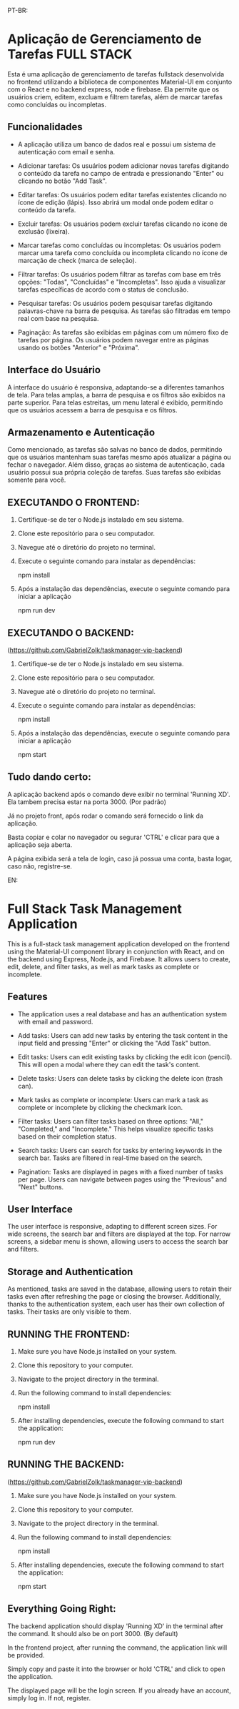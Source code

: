 PT-BR:

# Aplicação de Gerenciamento de Tarefas FULL STACK

Esta é uma aplicação de gerenciamento de tarefas fullstack desenvolvida no frontend utilizando a biblioteca de componentes Material-UI em conjunto com o React e no backend express, node e firebase. Ela permite que os usuários criem, editem, excluam e filtrem tarefas, além de marcar tarefas como concluídas ou incompletas.

## Funcionalidades

- A aplicação utiliza um banco de dados real e possui um sistema de autenticação com email e senha.

- Adicionar tarefas: Os usuários podem adicionar novas tarefas digitando o conteúdo da tarefa no campo de entrada e pressionando "Enter" ou clicando no botão "Add Task".

- Editar tarefas: Os usuários podem editar tarefas existentes clicando no ícone de edição (lápis). Isso abrirá um modal onde podem editar o conteúdo da tarefa.

- Excluir tarefas: Os usuários podem excluir tarefas clicando no ícone de exclusão (lixeira).

- Marcar tarefas como concluídas ou incompletas: Os usuários podem marcar uma tarefa como concluída ou incompleta clicando no ícone de marcação de check (marca de seleção).

- Filtrar tarefas: Os usuários podem filtrar as tarefas com base em três opções: "Todas", "Concluídas" e "Incompletas". Isso ajuda a visualizar tarefas específicas de acordo com o status de conclusão.

- Pesquisar tarefas: Os usuários podem pesquisar tarefas digitando palavras-chave na barra de pesquisa. As tarefas são filtradas em tempo real com base na pesquisa.

- Paginação: As tarefas são exibidas em páginas com um número fixo de tarefas por página. Os usuários podem navegar entre as páginas usando os botões "Anterior" e "Próxima".

## Interface do Usuário

A interface do usuário é responsiva, adaptando-se a diferentes tamanhos de tela. Para telas amplas, a barra de pesquisa e os filtros são exibidos na parte superior. Para telas estreitas, um menu lateral é exibido, permitindo que os usuários acessem a barra de pesquisa e os filtros.

## Armazenamento e Autenticação

Como mencionado, as tarefas são salvas no banco de dados, permitindo que os usuários mantenham suas tarefas mesmo após atualizar a página ou fechar o navegador. Além disso, graças ao sistema de autenticação, cada usuário possui sua própria coleção de tarefas. Suas tarefas são exibidas somente para você.

## EXECUTANDO O FRONTEND:

1. Certifique-se de ter o Node.js instalado em seu sistema.

2. Clone este repositório para o seu computador.

3. Navegue até o diretório do projeto no terminal.

4. Execute o seguinte comando para instalar as dependências:
   
   npm install

5. Após a instalação das dependências, execute o seguinte comando para iniciar a aplicação

   npm run dev

## EXECUTANDO O BACKEND:

(https://github.com/GabrielZolk/taskmanager-vip-backend)

1. Certifique-se de ter o Node.js instalado em seu sistema.

2. Clone este repositório para o seu computador.

3. Navegue até o diretório do projeto no terminal.

4. Execute o seguinte comando para instalar as dependências:
   
   npm install

5. Após a instalação das dependências, execute o seguinte comando para iniciar a aplicação

   npm start

## Tudo dando certo:

A aplicação backend após o comando deve exibir no terminal 'Running XD'.
Ela tambem precisa estar na porta 3000. (Por padrão)

Já no projeto front, após rodar o comando será fornecido o link da aplicação.

Basta copiar e colar no navegador ou segurar 'CTRL' e clicar para que a aplicação seja aberta.

A página exibida será a tela de login, caso já possua uma conta, basta logar, caso não, registre-se.




EN:

# Full Stack Task Management Application

This is a full-stack task management application developed on the frontend using the Material-UI component library in conjunction with React, and on the backend using Express, Node.js, and Firebase. It allows users to create, edit, delete, and filter tasks, as well as mark tasks as complete or incomplete.

## Features

- The application uses a real database and has an authentication system with email and password.

- Add tasks: Users can add new tasks by entering the task content in the input field and pressing "Enter" or clicking the "Add Task" button.

- Edit tasks: Users can edit existing tasks by clicking the edit icon (pencil). This will open a modal where they can edit the task's content.

- Delete tasks: Users can delete tasks by clicking the delete icon (trash can).

- Mark tasks as complete or incomplete: Users can mark a task as complete or incomplete by clicking the checkmark icon.

- Filter tasks: Users can filter tasks based on three options: "All," "Completed," and "Incomplete." This helps visualize specific tasks based on their completion status.

- Search tasks: Users can search for tasks by entering keywords in the search bar. Tasks are filtered in real-time based on the search.

- Pagination: Tasks are displayed in pages with a fixed number of tasks per page. Users can navigate between pages using the "Previous" and "Next" buttons.

## User Interface

The user interface is responsive, adapting to different screen sizes. For wide screens, the search bar and filters are displayed at the top. For narrow screens, a sidebar menu is shown, allowing users to access the search bar and filters.

## Storage and Authentication

As mentioned, tasks are saved in the database, allowing users to retain their tasks even after refreshing the page or closing the browser. Additionally, thanks to the authentication system, each user has their own collection of tasks. Their tasks are only visible to them.

## RUNNING THE FRONTEND:

1. Make sure you have Node.js installed on your system.

2. Clone this repository to your computer.

3. Navigate to the project directory in the terminal.

4. Run the following command to install dependencies:
   
   npm install

5. After installing dependencies, execute the following command to start the application:
   
   npm run dev

## RUNNING THE BACKEND:

(https://github.com/GabrielZolk/taskmanager-vip-backend)

1. Make sure you have Node.js installed on your system.

2. Clone this repository to your computer.

3. Navigate to the project directory in the terminal.

4. Run the following command to install dependencies:
   
   npm install

5. After installing dependencies, execute the following command to start the application:
   
   npm start

## Everything Going Right:

The backend application should display 'Running XD' in the terminal after the command. It should also be on port 3000. (By default)

In the frontend project, after running the command, the application link will be provided.

Simply copy and paste it into the browser or hold 'CTRL' and click to open the application.

The displayed page will be the login screen. If you already have an account, simply log in. If not, register.
